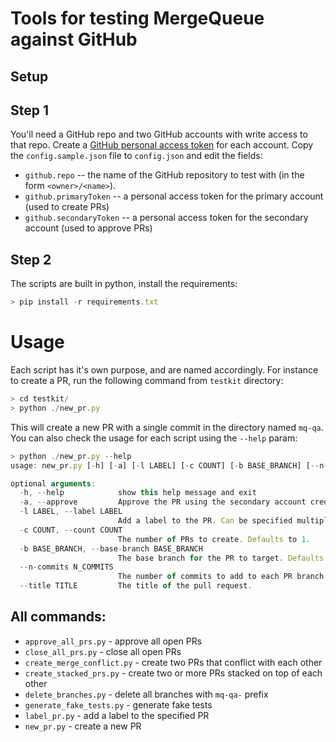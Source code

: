 # Tools for testing MergeQueue against GitHub

## Setup

## Step 1
You'll need a GitHub repo and two GitHub accounts with write access to that
repo. Create a
[GitHub personal access token](https://github.com/settings/tokens) for each
account.
Copy the `config.sample.json` file to `config.json` and edit the fields:

- `github.repo` -- the name of the GitHub repository to test with (in the form
  `<owner>/<name>`).
- `github.primaryToken` -- a personal access token for the primary account (used
  to create PRs)
- `github.secondaryToken` -- a personal access token for the secondary account
  (used to approve PRs)

## Step 2
The scripts are built in python, install the requirements:
```jsx
> pip install -r requirements.txt
```


# Usage
Each script has it's own purpose, and are named accordingly. For instance to create
a PR, run the following command from `testkit` directory:

```jsx
> cd testkit/
> python ./new_pr.py
```
This will create a new PR with a single commit in the directory named `mq-qa`. You
can also check the usage for each script using the `--help` param:
```jsx
> python ./new_pr.py --help
usage: new_pr.py [-h] [-a] [-l LABEL] [-c COUNT] [-b BASE_BRANCH] [--n-commits N_COMMITS] [--title TITLE]

optional arguments:
  -h, --help            show this help message and exit
  -a, --approve         Approve the PR using the secondary account credentials.
  -l LABEL, --label LABEL
                        Add a label to the PR. Can be specified multiple times.
  -c COUNT, --count COUNT
                        The number of PRs to create. Defaults to 1.
  -b BASE_BRANCH, --base-branch BASE_BRANCH
                        The base branch for the PR to target. Defaults to the base branch of the repository.
  --n-commits N_COMMITS
                        The number of commits to add to each PR branch.
  --title TITLE         The title of the pull request.
```

## All commands:
- `approve_all_prs.py` - approve all open PRs
- `close_all_prs.py` - close all open PRs
- `create_merge_conflict.py` - create two PRs that conflict with each other
- `create_stacked_prs.py` - create two or more PRs stacked on top of each other
- `delete_branches.py` - delete all branches with `mq-qa-` prefix
- `generate_fake_tests.py` - generate fake tests
- `label_pr.py` - add a label to the specified PR
- `new_pr.py` - create a new PR
